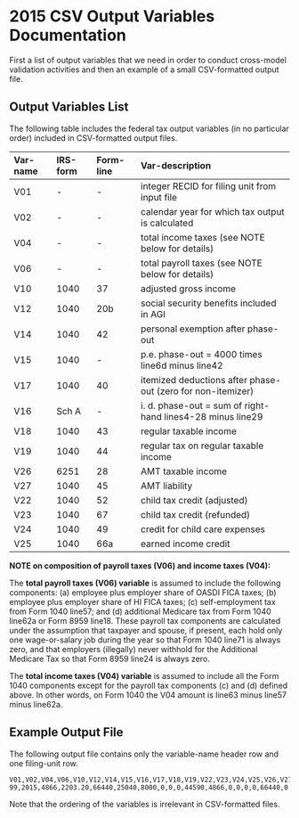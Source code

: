 2015 CSV Output Variables Documentation
=======================================

First a list of output variables that we need in order to conduct
cross-model validation activities and then an example of a small
CSV-formatted output file.

Output Variables List
---------------------

The following table includes the federal tax output variables (in no
particular order) included in CSV-formatted output files.

| Var-name | IRS-form | Form-line | Var-description
| :------- | :------- | :-------- | :--------------
| V01 | - | - | integer RECID for filing unit from input file
| V02 | - | - | calendar year for which tax output is calculated
| V04 | - | - | total income taxes (see NOTE below for details)
| V06 | - | - | total payroll taxes (see NOTE below for details)
| V10 | 1040 | 37 | adjusted gross income
| V12 | 1040 | 20b | social security benefits included in AGI
| V14 | 1040 | 42 | personal exemption after phase-out
| V15 | 1040 | - | p.e. phase-out = 4000 times line6d minus line42
| V17 | 1040 | 40 | itemized deductions after phase-out (zero for non-itemizer)
| V16 | Sch A | - | i. d. phase-out = sum of right-hand lines4-28 minus line29
| V18 | 1040 | 43 | regular taxable income
| V19 | 1040 | 44 | regular tax on regular taxable income
| V26 | 6251 | 28 | AMT taxable income
| V27 | 1040 | 45 | AMT liability
| V22 | 1040 | 52 | child tax credit (adjusted)
| V23 | 1040 | 67 | child tax credit (refunded)
| V24 | 1040 | 49 | credit for child care expenses
| V25 | 1040 | 66a | earned income credit

**NOTE on composition of payroll taxes (V06) and income taxes (V04):**

The **total payroll taxes (V06) variable** is assumed to include the
following components: (a) employee plus employer share of OASDI FICA
taxes; (b) employee plus employer share of HI FICA taxes; (c)
self-employment tax from Form 1040 line57; and (d) additional Medicare
tax from Form 1040 line62a or Form 8959 line18.  These payroll tax
components are calculated under the assumption that taxpayer and
spouse, if present, each hold only one wage-or-salary job during the
year so that Form 1040 line71 is always zero, and that employers
(illegally) never withhold for the Additional Medicare Tax so that
Form 8959 line24 is always zero.

The **total income taxes (V04) variable** is assumed to include all the
Form 1040 components except for the payroll tax components (c) and (d)
defined above.  In other words, on Form 1040 the V04 amount is line63
minus line57 minus line62a.

Example Output File
-------------------

The following output file contains only the variable-name header row
and one filing-unit row.
```
V01,V02,V04,V06,V10,V12,V14,V15,V16,V17,V18,V19,V22,V23,V24,V25,V26,V27
99,2015,4866,2203.20,66440,25040,8000,0,0,0,44590,4866,0,0,0,0,66440,0
```
Note that the ordering of the variables is irrelevant in CSV-formatted
files.

